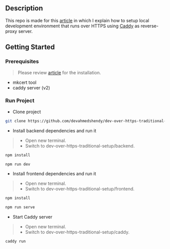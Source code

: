 ## Description
This repo is made for this [article](#) in which I explain how to setup local development environment that runs over HTTPS using [Caddy](https://caddyserver.com/docs/) as reverse-proxy server.

## Getting Started
### Prerequisites
> Please review [article](#) for the installation.
  * mkcert tool
  * caddy server (v2)

### Run Project
* Clone project
```bash
git clone https://github.com/devahmedshendy/dev-over-https-traditional-setup.git
```

* Install backend dependencies and run it
> - Open new terminal.  
> - Switch to dev-over-https-traditional-setup/backend.
```bash
npm install

npm run dev
```

* Install frontend dependencies and run it  
> - Open new terminal.  
> - Switch to dev-over-https-traditional-setup/frontend.
```bash
npm install

npm run serve
```

* Start Caddy server
> - Open new terminal.  
> - Switch to dev-over-https-traditional-setup/caddy.
```bash
caddy run
```

